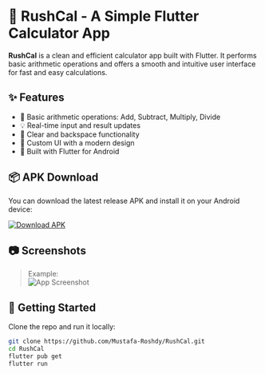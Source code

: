 # 📱 RushCal - A Simple Flutter Calculator App

**RushCal** is a clean and efficient calculator app built with Flutter. It performs basic arithmetic operations and offers a smooth and intuitive user interface for fast and easy calculations.

## ✨ Features

- 🔢 Basic arithmetic operations: Add, Subtract, Multiply, Divide
- 💡 Real-time input and result updates
- 🧼 Clear and backspace functionality
- 🎨 Custom UI with a modern design
- 📱 Built with Flutter for Android

## 📦 APK Download

You can download the latest release APK and install it on your Android device:

[![Download APK](https://img.shields.io/badge/Download-APK-green?style=for-the-badge&logo=android)](https://github.com/Mustafa-Roshdy/RushCal/releases/latest/download/app-release.apk)

## 📷 Screenshots

> Example:  
> ![App Screenshot]([screenshots/screenshot1.png](https://github.com/Mustafa-Roshdy/RushCal/blob/main/rushcal.png))

## 🚀 Getting Started

Clone the repo and run it locally:

```bash
git clone https://github.com/Mustafa-Roshdy/RushCal.git
cd RushCal
flutter pub get
flutter run


